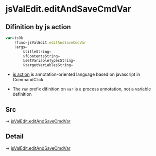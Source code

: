 # jsValEdit.editAndSaveCmdVar

## Difinition by js action

```js.js
var=isOk
	?func=jsValEdit.editAndSaveCmdVar
	?args=
		&titleString=
		&fContentsString=
		&setVariableTypesString=
		&targetVariablesString=
```

- [js action](#) is annotation-oriented language based on javascript in CommandClick

- The `run` prefix difinition on `var` is a process annotation, not a variable definition

## Src

-> [jsValEdit.editAndSaveCmdVar](https://github.com/puutaro/CommandClick/blob/master/app/src/main/java/com/puutaro/commandclick/fragment_lib/terminal_fragment/js_interface/edit/JsValEdit.kt#L23)

## Detail

-> [jsValEdit.editAndSaveCmdVar](https://github.com/puutaro/CommandClick/blob/master/md/developer/js_interface/details/edit/JsValEdit/editAndSaveCmdVar.md)
